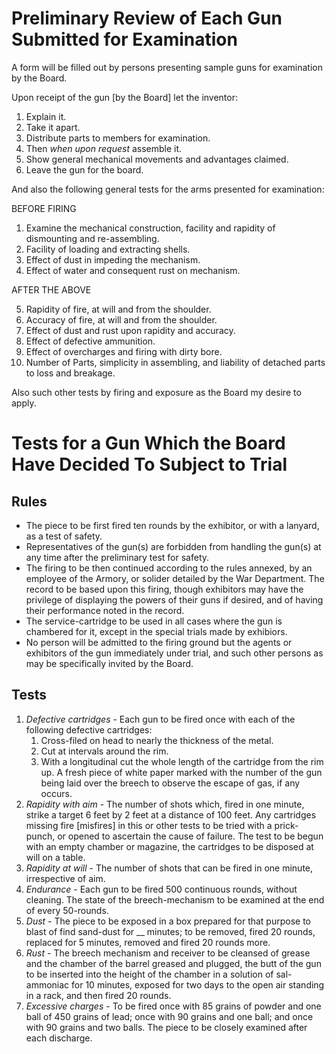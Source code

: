 # Preliminary Review of Each Gun Submitted for Examination

A form will be filled out by persons presenting sample guns for examination by the Board.

Upon receipt of the gun [by the Board] let the inventor:
1. Explain it.
2. Take it apart.
3. Distribute parts to members for examination.
4. Then *when upon request* assemble it.
5. Show general mechanical movements and advantages claimed.
6. Leave the gun for the board.

And also the following general tests for the arms presented for examination:

BEFORE FIRING

1) Examine the mechanical construction, facility and rapidity of dismounting and re-assembling.
2) Facility of loading and extracting shells.
3) Effect of dust in impeding the mechanism.
4) Effect of water and consequent rust on mechanism.

AFTER THE ABOVE

5) Rapidity of fire, at will and from the shoulder.
6) Accuracy of fire, at will and from the shoulder.
7) Effect of dust and rust upon rapidity and accuracy.
8) Effect of defective ammunition.
9) Effect of overcharges and firing with dirty bore.
10) Number of Parts, simplicity in assembling, and liability of detached parts to loss and breakage.

Also such other tests by firing and exposure as the Board my desire to apply.

# Tests for a Gun Which the Board Have Decided To Subject to Trial

## Rules
* The piece to be first fired ten rounds by the exhibitor, or with a lanyard, as a test of safety.
* Representatives of the gun(s) are forbidden from handling the gun(s) at any time after the preliminary test for safety.
* The firing to be then continued according to the rules annexed, by an employee of the Armory, or solider detailed by the War Department. The record to be based upon this firing, though exhibitors may have the privilege of displaying the powers of their guns if desired, and of having their performance noted in the record.
* The service-cartridge to be used in all cases where the gun is chambered for it, except in the special trials made by exhibiors.
* No person will be admitted to the firing ground but the agents or exhibitors of the gun immediately under trial, and such other persons as may be specifically invited by the Board.

## Tests
1. *Defective cartridges* - Each gun to be fired once with each of the following defective cartridges:
   1. Cross-filed on head to nearly the thickness of the metal.
   2. Cut at intervals around the rim.
   3. With a longitudinal cut the whole length of the cartridge from the rim up. A fresh piece of white paper marked with the number of the gun being laid over the breech to observe the escape of gas, if any occurs.
2. *Rapidity with aim* - The number of shots which, fired in one minute, strike a target 6 feet by 2 feet at a distance of 100 feet. Any cartridges missing fire [misfires] in this or other tests to be tried with a prick-punch, or opened to ascertain the cause of failure. The test to be begun with an empty chamber or magazine, the cartridges to be disposed at will on a table.
3. *Rapidity at will* - The number of shots that can be fired in one minute, irrespective of aim.
4. *Endurance* - Each gun to be fired 500 continuous rounds, without cleaning. The state of the breech-mechanism to be examined at the end of every 50-rounds.
5. *Dust* - The piece to be exposed in a box prepared for that purpose to blast of find sand-dust for __ minutes; to be removed, fired 20 rounds, replaced for 5 minutes, removed and fired 20 rounds more.
6. *Rust* - The breech mechanism and receiver to be cleansed of grease and the chamber of the barrel greased and plugged, the butt of the gun to be inserted into the height of the chamber in a solution of sal-ammoniac for 10 minutes, exposed for two days to the open air standing in a rack, and then fired 20 rounds.
7. *Excessive charges* - To be fired once with 85 grains of powder and one ball of 450 grains of lead; once with 90 grains and one ball; and once with 90 grains and two balls. The piece to be closely examined after each discharge.
